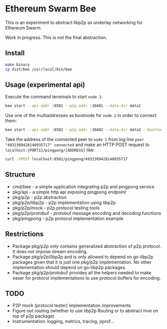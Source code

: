 # Ethereum Swarm Bee

This is an experiment to abstract libp2p as underlay networking for Ethereum Swarm.

Work in progress. This is not the final abstraction.

## Install

```sh
make binary
cp dist/bee /usr/local/bin/bee
```

## Usage (experimental api)

Execute the command terminals to start `node 1`:

```sh
bee start --api-addr :8501 --p2p-addr :30401 --data-dir data1
```

Use one of the multiaddresses as bootnode for `node 2` in order to connect them:

```sh
bee start --api-addr :8502 --p2p-addr :30402 --data-dir data2 --bootnode /ip4/127.0.0.1/tcp/30401/p2p/QmT4TNB4cKYanUjdYodw1Cns8cuVaRVo24hHNYcT7JjkTB
```

Take the address of the connected peer to `node 1` from log line `peer "4932309428148935717" connected` and make an HTTP POST request to `localhost:{PORT1}/pingpong/{ADDRESS}` like:

```sh
curl -XPOST localhost:8502/pingpong/4932309428148935717
```

## Structure

- cmd/bee - a simple application integrating p2p and pingpong service
- pkg/api - a simple http api exposing pingpong endpoint
- pkg/p2p - p2p abstraction
- pkg/p2p/libp2p - p2p implementation using libp2p
- pkg/p2p/mock - p2p protocol testing tools
- pkg/p2p/protobuf - protobuf message encoding and decoding functions
- pkg/pingpong - p2p protocol implementation example

## Restrictions

- Package pkg/p2p only contains generalized abstraction of p2p protocol. It does not impose stream encoding.
- Package pkg/p2p/libp2p and is only allowed to depend on go-libp2p packages given that it is just one pkg/p2p implementation. No other implementation should depend on go-libp2p packages.
- Package pkg/p2p/protobuf provides all the helpers needed to make easer for protocol implementations to use protocol buffers for encoding.

## TODO

- P2P mock (protocol tester) implementation improvements
- Figure out routing (whether to use libp2p Routing or to abstract hive on top of p2p package)
- Instrumentation: logging, metrics, tracing, pprof...
